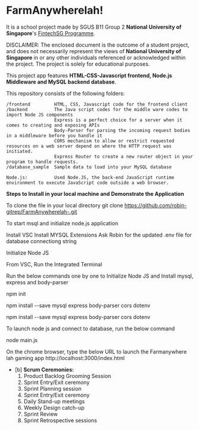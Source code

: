 # FarmAnywherelah!

It is a school project made by SGUS B11 Group 2 **National University of Singapore**'s [FintechSG Programme](https://fintechlab.nus.edu.sg/nus-fintechsg-programme/).

DISCLAIMER: The enclosed document is the outcome of a student project, and does not necessarily represent the views of **National University of Singapore** in or any other individuals referenced or acknowledged within the project. The project is solely for educational purposes. 

This project app features **HTML-CSS-Javascript frontend, Node.js Middleware and MySQL backend database**.

This repository consists of the following folders:
```
/frontend         HTML, CSS, Javascript code for the frontend client
/backend          The Java script codes for the middle ware codes to import Node JS components 
                  Express is a perfect choice for a server when it comes to creating and exposing APIs
                  Body-Parser for parsing the incoming request bodies in a middleware before you handle it
                  CORS mechanism to allow or restrict requested resources on a web server depend on where the HTTP request was initiated.
                  Express Router to create a new router object in your program to handle requests.
/database_sample  Sample data to load into your MySQL database

Node.js:          Used Node.JS, the back-end JavaScript runtime environment to execute JavaScript code outside a web browser.
```


<Strong>Steps to Install in your local machine and Demonstrate the Application </Strong>

To clone the file in your local directory 
git clone https://github.com/robin-gitrep/FarmAnywherelah-.git

To start msql and initialize  node.js application

Install VSC
Install MYSQL Extensions
Ask Robin for the updated .env file for database connectiong string

Initialize Node JS

From VSC, Run the Integrated Terminal

Run the below commands one by one to Initialize Node JS and Install mysql, express and body-parser

npm init

npm install --save mysql express body-parser cors dotenv

npm install --save mysql express body-parser cors dotenv


To launch node js and connect to database, run the below command

node main.js

On the chrome browser, type the below URL to launch the Farmanywhere lah gaming app
http://localhost:3000/index.html

<ul>
  <li>[b] <b> Scrum Ceremonies:</b>
    <ol>
      <li> Product Backlog Grooming Session</li>
      <li> Sprint Entry/Exit ceremony </li>
      <li> Sprint Planning session </li>
      <li> Sprint Entry/Exit ceremony </li>
      <li> Daily Stand-up meetings </li>
      <li> Weekly Design catch-up </li> 
      <li> Sprint Review </li>
      <li> Sprint Retrospective sessions </li> 
    </ol>
  </li>
</ul>
